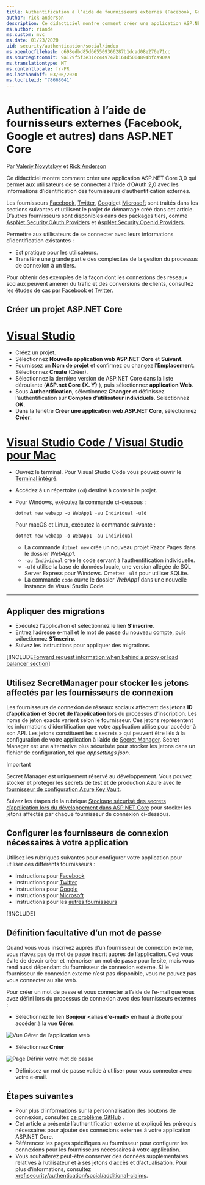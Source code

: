 ```yaml
---
title: Authentification à l’aide de fournisseurs externes (Facebook, Google et autres) dans ASP.NET Core
author: rick-anderson
description: Ce didacticiel montre comment créer une application ASP.NET Core à l’aide d’OAuth 2,0 avec des fournisseurs d’authentification externes.
ms.author: riande
ms.custom: mvc
ms.date: 01/23/2020
uid: security/authentication/social/index
ms.openlocfilehash: c698edbd85d665509366287b1dcad08e276e71cc
ms.sourcegitcommit: 9a129f5f3e31cc449742b164d5004894bfca90aa
ms.translationtype: MT
ms.contentlocale: fr-FR
ms.lasthandoff: 03/06/2020
ms.locfileid: "78668041"
---
```

# <a name="facebook-google-and-external-provider-authentication-in-aspnet-core"></a>Authentification à l’aide de fournisseurs externes (Facebook, Google et autres) dans ASP.NET Core

Par [Valeriy Novytskyy](https://github.com/01binary) et [Rick Anderson](https://twitter.com/RickAndMSFT)

Ce didacticiel montre comment créer une application ASP.NET Core 3,0 qui permet aux utilisateurs de se connecter à l’aide d’OAuth 2,0 avec les informations d’identification des fournisseurs d’authentification externes.

Les fournisseurs [Facebook](xref:security/authentication/facebook-logins), [Twitter](xref:security/authentication/twitter-logins), [Google](xref:security/authentication/google-logins)et [Microsoft](xref:security/authentication/microsoft-logins) sont traités dans les sections suivantes et utilisent le projet de démarrage créé dans cet article. D’autres fournisseurs sont disponibles dans des packages tiers, comme [AspNet.Security.OAuth.Providers](https://github.com/aspnet-contrib/AspNet.Security.OAuth.Providers) et [AspNet.Security.OpenId.Providers](https://github.com/aspnet-contrib/AspNet.Security.OpenId.Providers).

Permettre aux utilisateurs de se connecter avec leurs informations d’identification existantes :

* Est pratique pour les utilisateurs.
* Transfère une grande partie des complexités de la gestion du processus de connexion à un tiers.

Pour obtenir des exemples de la façon dont les connexions des réseaux sociaux peuvent amener du trafic et des conversions de clients, consultez les études de cas par [Facebook](https://www.facebook.com/unsupportedbrowser) et [Twitter](https://dev.twitter.com/resources/case-studies).

## <a name="create-a-new-aspnet-core-project"></a>Créer un projet ASP.NET Core

# <a name="visual-studio"></a>[Visual Studio](#tab/visual-studio)

* Créez un projet.
* Sélectionnez **Nouvelle application web ASP.NET Core** et **Suivant**.
* Fournissez un **Nom de projet** et confirmez ou changez l’**Emplacement**. Sélectionnez **Create** (Créer).
* Sélectionnez la dernière version de ASP.NET Core dans la liste déroulante (**ASP.net Core {X. Y}** ), puis sélectionnez **application Web**.
* Sous **Authentification**, sélectionnez **Changer** et définissez l’authentification sur **Comptes d’utilisateur individuels**. Sélectionnez **OK**.
* Dans la fenêtre **Créer une application web ASP.NET Core**, sélectionnez **Créer**.

# <a name="visual-studio-code--visual-studio-for-mac"></a>[Visual Studio Code / Visual Studio pour Mac](#tab/visual-studio-code+visual-studio-mac)

* Ouvrez le terminal.  Pour Visual Studio Code vous pouvez ouvrir le [Terminal intégré](https://code.visualstudio.com/docs/editor/integrated-terminal).

* Accédez à un répertoire (`cd`) destiné à contenir le projet.

* Pour Windows, exécutez la commande ci-dessous :

  ```dotnetcli
  dotnet new webapp -o WebApp1 -au Individual -uld
  ```

  Pour macOS et Linux, exécutez la commande suivante :

  ```dotnetcli
  dotnet new webapp -o WebApp1 -au Individual
  ```

  * La commande `dotnet new` crée un nouveau projet Razor Pages dans le dossier *WebApp1*.
  * `-au Individual` crée le code servant à l’authentification individuelle.
  * `-uld` utilise la base de données locale, une version allégée de SQL Server Express pour Windows. Omettez `-uld` pour utiliser SQLite.
  * La commande `code` ouvre le dossier *WebApp1* dans une nouvelle instance de Visual Studio Code.

---

## <a name="apply-migrations"></a>Appliquer des migrations

* Exécutez l’application et sélectionnez le lien **S’inscrire**.
* Entrez l’adresse e-mail et le mot de passe du nouveau compte, puis sélectionnez **S’inscrire**.
* Suivez les instructions pour appliquer des migrations.

[!INCLUDE[Forward request information when behind a proxy or load balancer section](includes/forwarded-headers-middleware.md)]

## <a name="use-secretmanager-to-store-tokens-assigned-by-login-providers"></a>Utilisez SecretManager pour stocker les jetons affectés par les fournisseurs de connexion

Les fournisseurs de connexion de réseaux sociaux affectent des jetons **ID d’application** et **Secret de l’application** lors du processus d’inscription. Les noms de jeton exacts varient selon le fournisseur. Ces jetons représentent les informations d’identification que votre application utilise pour accéder à son API. Les jetons constituent les « secrets » qui peuvent être liés à la configuration de votre application à l’aide de [Secret Manager](xref:security/app-secrets#secret-manager). Secret Manager est une alternative plus sécurisée pour stocker les jetons dans un fichier de configuration, tel que *appsettings.json*.

> [!IMPORTANT]
> Secret Manager est uniquement réservé au développement. Vous pouvez stocker et protéger les secrets de test et de production Azure avec le [fournisseur de configuration Azure Key Vault](xref:security/key-vault-configuration).

Suivez les étapes de la rubrique [Stockage sécurisé des secrets d’application lors du développement dans ASP.NET Core](xref:security/app-secrets) pour stocker les jetons affectés par chaque fournisseur de connexion ci-dessous.

## <a name="setup-login-providers-required-by-your-application"></a>Configurer les fournisseurs de connexion nécessaires à votre application

Utilisez les rubriques suivantes pour configurer votre application pour utiliser ces différents fournisseurs :

* Instructions pour [Facebook](xref:security/authentication/facebook-logins)
* Instructions pour [Twitter](xref:security/authentication/twitter-logins)
* Instructions pour [Google](xref:security/authentication/google-logins)
* Instructions pour [Microsoft](xref:security/authentication/microsoft-logins)
* Instructions pour les [autres fournisseurs](xref:security/authentication/otherlogins)

[!INCLUDE[](includes/chain-auth-providers.md)]

## <a name="optionally-set-password"></a>Définition facultative d’un mot de passe

Quand vous vous inscrivez auprès d’un fournisseur de connexion externe, vous n’avez pas de mot de passe inscrit auprès de l’application. Ceci vous évite de devoir créer et mémoriser un mot de passe pour le site, mais vous rend aussi dépendant du fournisseur de connexion externe. Si le fournisseur de connexion externe n’est pas disponible, vous ne pouvez pas vous connecter au site web.

Pour créer un mot de passe et vous connecter à l’aide de l’e-mail que vous avez défini lors du processus de connexion avec des fournisseurs externes :

* Sélectionnez le lien **Bonjour &lt;alias d’e-mail&gt;** en haut à droite pour accéder à la vue **Gérer**.

![Vue Gérer de l’application web](index/_static/pass1a.png)

* Sélectionnez **Créer**

![Page Définir votre mot de passe](index/_static/pass2a.png)

* Définissez un mot de passe valide à utiliser pour vous connecter avec votre e-mail.

## <a name="next-steps"></a>Étapes suivantes

* Pour plus d’informations sur la personnalisation des boutons de connexion, consultez [ce problème GitHub](https://github.com/dotnet/AspNetCore.Docs/issues/10563) .
* Cet article a présenté l’authentification externe et expliqué les prérequis nécessaires pour ajouter des connexions externes à votre application ASP.NET Core.
* Référencez les pages spécifiques au fournisseur pour configurer les connexions pour les fournisseurs nécessaires à votre application.
* Vous souhaiterez peut-être conserver des données supplémentaires relatives à l’utilisateur et à ses jetons d’accès et d’actualisation. Pour plus d’informations, consultez <xref:security/authentication/social/additional-claims>.

